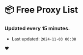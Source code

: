 # :package: Free Proxy List
### Updated every 15 minutes.

- Last updated: `2024-11-03 00:38`

:heart:
